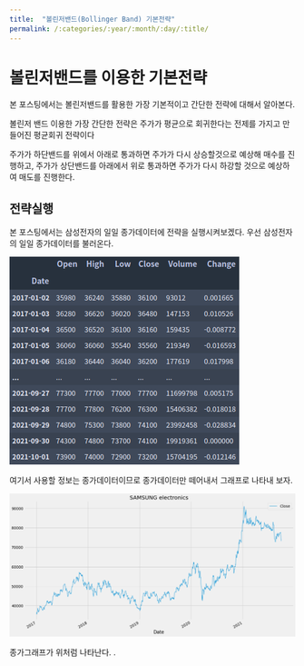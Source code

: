 ```yaml
---
title:  "볼린저밴드(Bollinger Band) 기본전략" 
permalink: /:categories/:year/:month/:day/:title/
---
```


# 볼린저밴드를 이용한 기본전략

본 포스팅에서는 볼린저밴드를 활용한 가장 기본적이고 간단한 전략에 대해서 알아본다.

볼린저 밴드 이용한 가장 간단한 전략은 주가가 평균으로 회귀한다는 전제를 가지고 만들어진 평균회귀 전략이다

주가가 하단밴드를 위에서 아래로 통과하면 주가가 다시 상승할것으로 예상해 매수를 진행하고, 주가가 상단밴드를 아래에서 위로 통과하면 주가가 다시 하강할 것으로 예상하여 매도를 진행한다.

## 전략실행

본 포스팅에서는 삼성전자의 일일 종가데이터에 전략을 실행시켜보겠다.
우선 삼성전자의 일일 종가데이터를 불러온다.

![samsung_price_table](assets/images/samsung_price_table.png)

여기서 사용할 정보는 종가데이터이므로 종가데이터만 떼어내서 그래프로 나타내 보자.

![samsung_price_graph](assets/images/samsung_price.png)

종가그래프가 위처럼 나타난다.
.

